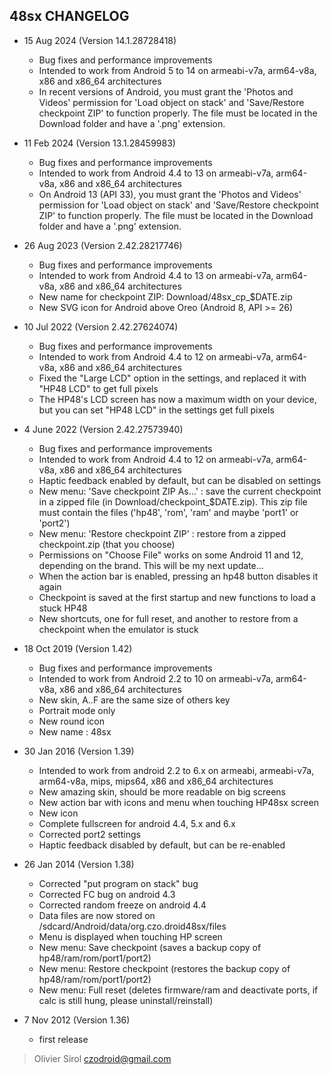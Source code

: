 ## 48sx CHANGELOG

* 15 Aug 2024 (Version 14.1.28728418)
  - Bug fixes and performance improvements
  - Intended to work from Android 5 to 14 on armeabi-v7a, arm64-v8a, x86 and x86_64
    architectures
  - In recent versions of Android, you must grant the 'Photos and Videos' permission
    for 'Load object on stack' and 'Save/Restore checkpoint ZIP' to function properly. 
    The file must be located in the Download folder and have a '.png' extension.

* 11 Feb 2024 (Version 13.1.28459983)
  - Bug fixes and performance improvements
  - Intended to work from Android 4.4 to 13 on armeabi-v7a, arm64-v8a, x86 and x86_64
    architectures
  - On Android 13 (API 33), you must grant the 'Photos and Videos' permission
    for 'Load object on stack' and 'Save/Restore checkpoint ZIP' to function properly. 
    The file must be located in the Download folder and have a '.png' extension.

* 26 Aug 2023 (Version 2.42.28217746)
  - Bug fixes and performance improvements
  - Intended to work from Android 4.4 to 13 on armeabi-v7a, arm64-v8a, x86 and x86_64
    architectures
  - New name for checkpoint ZIP: Download/48sx_cp_$DATE.zip
  - New SVG icon for Android above Oreo (Android 8, API >= 26)

* 10 Jul 2022 (Version 2.42.27624074)
  - Bug fixes and performance improvements
  - Intended to work from Android 4.4 to 12 on armeabi-v7a, arm64-v8a, x86 and x86_64
    architectures
  - Fixed the "Large LCD" option in the settings, and replaced it with "HP48 LCD" to
    get full pixels
  - The HP48's LCD screen has now a maximum width on your device, but you can set
    "HP48 LCD" in the settings get full pixels

* 4 June 2022 (Version 2.42.27573940)
  - Bug fixes and performance improvements
  - Intended to work from Android 4.4 to 12 on armeabi-v7a, arm64-v8a, x86 and x86_64
    architectures
  - Haptic feedback enabled by default, but can be disabled on settings
  - New menu: 'Save checkpoint ZIP As...' : save the current checkpoint in a zipped
    file (in Download/checkpoint_$DATE.zip). This zip file must contain the files
    ('hp48', 'rom', 'ram' and maybe 'port1' or 'port2')
  - New menu: 'Restore checkpoint ZIP' : restore from a zipped checkpoint.zip
    (that you choose)
  - Permissions on "Choose File" works on some Android 11 and 12, depending on the
    brand. This will be my next update...
  - When the action bar is enabled, pressing an hp48 button disables it again
  - Checkpoint is saved at the first startup and new functions to load a stuck HP48
  - New shortcuts, one for full reset, and another to restore from a checkpoint when
    the emulator is stuck

* 18 Oct 2019 (Version 1.42)
  - Bug fixes and performance improvements
  - Intended to work from Android 2.2 to 10 on armeabi-v7a, arm64-v8a, x86 and x86_64
    architectures
  - New skin, A..F are the same size of others key
  - Portrait mode only
  - New round icon
  - New name : 48sx

* 30 Jan 2016 (Version 1.39)
  - Intended to work from android 2.2 to 6.x on armeabi, armeabi-v7a, arm64-v8a, mips,
    mips64, x86 and x86_64 architectures
  - New amazing skin, should be more readable on big screens
  - New action bar with icons and menu when touching HP48sx screen
  - New icon
  - Complete fullscreen for android 4.4, 5.x and 6.x
  - Corrected port2 settings
  - Haptic feedback disabled by default, but can be re-enabled

* 26 Jan 2014  (Version 1.38)
  - Corrected "put program on stack" bug
  - Corrected FC bug on android 4.3
  - Corrected random freeze on android 4.4
  - Data files are now stored on /sdcard/Android/data/org.czo.droid48sx/files
  - Menu is displayed when touching HP screen
  - New menu: Save checkpoint (saves a backup copy of hp48/ram/rom/port1/port2)
  - New menu: Restore checkpoint (restores the backup copy of hp48/ram/rom/port1/port2)
  - New menu: Full reset (deletes firmware/ram and deactivate ports, if calc is still hung,
    please uninstall/reinstall)

* 7 Nov 2012 (Version 1.36)
  - first release

> Olivier Sirol <czodroid@gmail.com>
